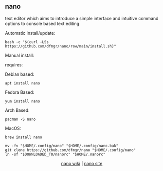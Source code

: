 ## nano  
  
text editor which aims to introduce a simple interface and intuitive command options to console based text editing  
  
Automatic install/update:

```shell
bash -c "$(curl -LSs https://github.com/dfmgr/nano/raw/main/install.sh)"
```

Manual install:
  
requires:

Debian based:

```shell
apt install nano
```  

Fedora Based:

```shell
yum install nano
```  

Arch Based:

```shell
pacman -S nano
```  

MacOS:  

```shell
brew install nano
```
  
```shell
mv -fv "$HOME/.config/nano" "$HOME/.config/nano.bak"
git clone https://github.com/dfmgr/nano "$HOME/.config/nano"
ln -sf "$DOWNLOADED_TO/nanorc" "$HOME/.nanorc"
```
  
<p align=center>
  <a href="https://wiki.archlinux.org/index.php/nano" target="_blank" rel="noopener noreferrer">nano wiki</a>  |  
  <a href="nano" target="_blank" rel="noopener noreferrer">nano site</a>
</p>  
